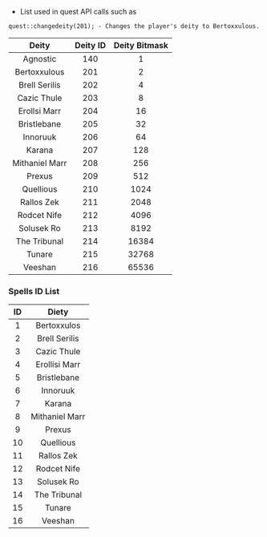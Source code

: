 * List used in quest API calls such as

`
quest::changedeity(201); - Changes the player's deity to Bertoxxulous.
`

**Deity**|**Deity ID**|**Deity Bitmask**
:-----:|:-----:|:-----:
Agnostic|140|1
Bertoxxulous|201|2
Brell Serilis|202|4
Cazic Thule|203|8
Erollsi Marr|204|16
Bristlebane|205|32
Innoruuk|206|64
Karana|207|128
Mithaniel Marr|208|256
Prexus|209|512
Quellious|210|1024
Rallos Zek|211|2048
Rodcet Nife|212|4096
Solusek Ro|213|8192
The Tribunal|214|16384
Tunare|215|32768
Veeshan|216|65536

### Spells ID List

**ID**|**Diety**
:-----:|:-----:
1|Bertoxxulos
2|Brell Serilis
3|Cazic Thule
4|Erollisi Marr
5|Bristlebane
6|Innoruuk
7|Karana
8|Mithaniel Marr
9|Prexus
10|Quellious
11|Rallos Zek
12|Rodcet Nife
13|Solusek Ro
14|The Tribunal
15|Tunare
16|Veeshan